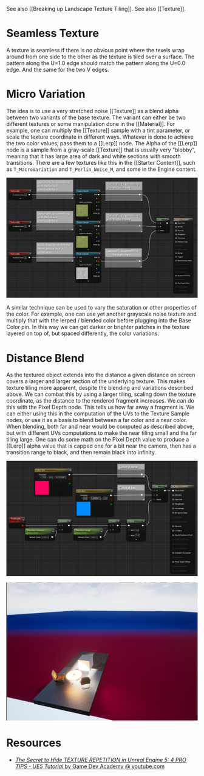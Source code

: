 See also [[Breaking up Landscape Texture Tiling]].
See also [[Texture]].


# Seamless Texture

A texture is seamless if there is no obvious  point where the texels wrap around from one side to the other as the texture is tiled over  a surface.
The pattern along the U=1.0 edge should match the pattern along the U=0.0 edge.
And the same for the two V edges.


# Micro Variation

The idea is to use a very stretched noise [[Texture]] as a blend alpha between two variants of the base texture.
The variant can either be two different textures or some manipulation done in the [[Material]].
For example, one can multiply the [[Texture]] sample with a tint parameter, or scale the texture coordinate in different ways.
Whatever is done to achieve the two color values, pass them to a [[Lerp]] node.
The Alpha of the [[Lerp]] node is a sample from a gray-scale [[Texture]] that is usually very "blobby", meaning that it has large area of dark and white sections with smooth transitions.
There are a few textures like this in the [[Starter Content]], such as `T_MacroVariation` and `T_Perlin_Noise_M`, and some in the Engine content.

![Micro variation material](./Images/Material/Micro_variation.jpg)



A similar technique can be used to vary the saturation or other properties of the color.
For example, one can use yet another grayscale noise texture and multiply that with the lerped / blended color before plugging into the Base Color pin.
In this way we can get darker or brighter patches in the texture layered on top of, but spaced differently, the color variations.


# Distance Blend

As the textured object extends into the distance a given distance on screen covers a larger and larger section of the underlying texture.
This makes texture tiling more apparent, despite the blending and variations described above.
We can combat this by using a larger tiling, scaling down the texture coordinate, as the distance to the rendered fragment increases.
We can do this with the Pixel Depth node.
This tells us how far away a fragment is.
We can either using this in the computation of the UVs to the Texture Sample nodes,
or use it  as a basis to blend between a far color and a near color.
When blending, both far and near would be computed as described above, but with different UVs computations to make the near tiling small and the far tiling large.
One can do some math on the Pixel Depth value to produce a [[Lerp]] alpha value that is capped one for a bit near the camera,
then has a transition range to black,
and then remain black into infinity.

![Distance Blend](./Images/Material/Distance_blend_graph.jpg)

![Distance blend result](./Images/Material/Distance_blend_result.jpg)


# Resources

- [_The Secret to Hide TEXTURE REPETITION in Unreal Engine 5: 4 PRO TIPS - UE5 Tutorial_ by Game Dev Academy @ youtube.com](https://www.youtube.com/watch?v=zY8AtjM2Jxg)

